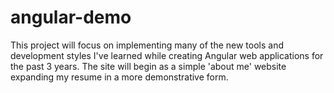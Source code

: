 # angular-demo
This project will focus on implementing many of the new tools and development styles I've learned while creating Angular web applications for the past 3 years. The site will begin as a simple 'about me' website expanding my resume in a more demonstrative form.
